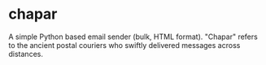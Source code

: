 # chapar
A simple Python based email sender (bulk, HTML format). "Chapar" refers to the ancient postal couriers who swiftly delivered messages across distances.
